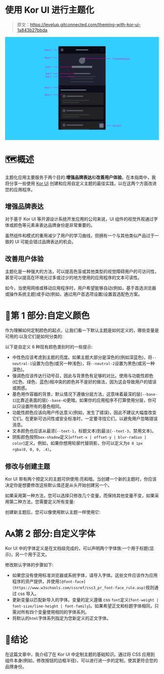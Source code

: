 # 使用 Kor UI 进行主题化

> 原文：<https://levelup.gitconnected.com/theming-with-kor-ui-1a843b27bbda>

![](img/84e94936ab03481995fa908e826f7a0c.png)

# 🗺️概述

主题化应用主要服务于两个目的:**增强品牌表达**和**改善用户体验**。在本指南中，我将分享一些使用 [Kor UI](https://kor-ui.com/) 创建和应用自定义主题的最佳实践，以在这两个方面改进您的应用程序。

## 增强品牌表达

对于基于 Kor UI 等开源设计系统开发应用的公司来说，UI 组件的视觉外观通过字体或颜色等元素来表达品牌身份是非常重要的。

虽然组件和模式的重用减少了用户的学习曲线，但拥有一个与其他类似产品过于一致的 UI 可能会错过品牌表达的机会。

## 改善用户体验

主题化是一种强大的方法，可以提高色盲或其他类型的视觉障碍用户的可访问性，甚至可以提高在环境光过多或过少的地方使用的应用程序的文本可读性。

如今，当使用网络或移动应用程序时，用户希望能够自动(例如，基于首选浏览器或操作系统主题)或手动(例如，通过用户首选项设置)设置首选配色方案。

# 🎨第 1 部分:自定义颜色

作为理解如何定制颜色的起点，让我们看一下默认主题是如何定义的，哪些变量是可用的:以及它们是如何分类的:

以下是自定义 6 种现有颜色类别时的一些提示:

*   中性色应该考虑到主题的亮度。如果主题大部分是深色的(例如深蓝色)，将`--neutral-1`设置为白色(或另一种浅色)，将`--neutral-2`设置为黑色(或另一种深色)。
*   强调色应该传达行动号召，因此与背景色有足够的对比。使用与功能性颜色(红色、绿色、蓝色)相冲突的颜色并不是好的做法，因为这会导致用户的错误或困惑。
*   基色用作容器的背景，默认情况下遵循分层方法，这意味着最深的层(`--base-1`)比靠近表面的层(`--base-4`)更暗。如果你的应用程序不打算使用分层，你可以只设置所有的基色相同。
*   功能性颜色应该向用户传达意义(例如，发生了错误)，因此不建议大幅度改变它们。在更新可访问性或安全标准时，一定要寻找它们，以避免用户忽略错误消息。
*   文本颜色也应该从最浓(`--text-1`，标题文本)到最淡(`--text-3`，禁用文本)。
*   阴影颜色按照`box-shadow`定义(`offset-x | offset-y | blur-radius | color`)定义。例如，如果你想用轮廓代替阴影，你可以定义为`0 0 1px rgba(0, 0, 0, .4)`。

## 修改与创建主题

Kor UI 带有两个预定义的主题可供使用:亮和暗。当创建一个新的主题时，你应该决定你是想要修改这些默认值还是从头开始创建另一个。

如果采用第一种方法，您可以选择只修改几个变量，而保持其他变量不变，如果采用第二种方法，您需要定义所有变量:

创建新主题后，您可以像使用默认主题一样使用它:

# 🗛第 2 部分:自定义字体

Kor UI 中的字体定义是在文档级完成的，可以声明两个字体族:一个用于标题(显示)，另一个用于正文。

修改默认字体的步骤如下:

*   如果您没有使用标准浏览器或系统字体，请导入字体。这些文件应该作为应用程序的资产提供，并使用`[@font-face](https://www.w3schools.com/cssref/css3_pr_font-face_rule.asp)`规则通过 css 导入。
*   更新变量以匹配新导入的字体。变量的定义遵循 css `font`定义(`font-weight | font-size/line-height | font-family`)。如果希望正文和标题字体相同，只需对所有四个变量使用相同的字体系列。
*   将默认的`html`字体系列指定为您新定义的正文字体。

# 🏁结论

在这篇文章中，我介绍了在 Kor UI 中定制主题的基础知识。通过将 CSS 应用到组件本身(例如，修改按钮的边框半径)，可以进行进一步的定制，使其更符合您的品牌身份。